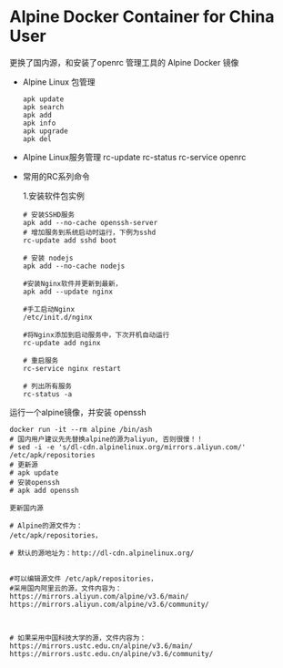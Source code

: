 # Alpine Docker Container for China User

更换了国内源，和安装了openrc 管理工具的 Alpine Docker 镜像





- Alpine Linux 包管理

  ```shell
  apk update
  apk search
  apk add
  apk info
  apk upgrade
  apk del
  ```

- Alpine Linux服务管理
  rc-update
  rc-status
  rc-service
  openrc

- 常用的RC系列命令

  1.安装软件包实例

  ```
  # 安装SSHD服务
  apk add --no-cache openssh-server
  # 增加服务到系统启动时运行，下例为sshd
  rc-update add sshd boot
  
  # 安装 nodejs
  apk add --no-cache nodejs
  
  #安装Nginx软件并更新到最新，
  apk add --update nginx   
  
  #手工启动Nginx
  /etc/init.d/nginx  
  
  #将Nginx添加到启动服务中，下次开机自动运行
  rc-update add nginx
  
  # 重启服务
  rc-service nginx restart
  
  # 列出所有服务
  rc-status -a
  ```


运行一个alpine镜像，并安装 openssh

```shell
docker run -it --rm alpine /bin/ash
# 国内用户建议先先替换alpine的源为aliyun, 否则很慢！！ 
# sed -i -e 's/dl-cdn.alpinelinux.org/mirrors.aliyun.com/' /etc/apk/repositories
# 更新源
# apk update
# 安装openssh
# apk add openssh
```

```shell
更新国内源

# Alpine的源文件为：
/etc/apk/repositories，

# 默认的源地址为：http://dl-cdn.alpinelinux.org/


#可以编辑源文件 /etc/apk/repositories，
#采用国内阿里云的源，文件内容为：
https://mirrors.aliyun.com/alpine/v3.6/main/
https://mirrors.aliyun.com/alpine/v3.6/community/

 

# 如果采用中国科技大学的源，文件内容为：
https://mirrors.ustc.edu.cn/alpine/v3.6/main/
https://mirrors.ustc.edu.cn/alpine/v3.6/community/

```




